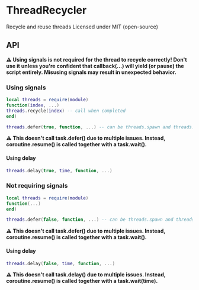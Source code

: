 # ThreadRecycler
Recycle and reuse threads 
Licensed under MIT (open-source)

## API

**⚠️ Using signals is not required for the thread to recycle correctly! Don't use it unless you're confident that callback(...) will yield (or pause) the script entirely. Misusing signals may result in unexpected behavior.**

### Using signals

```lua
local threads = require(module)
function(index, ...)
threads.recycle(index) -- call when completed
end)

threads.defer(true, function, ...) -- can be threads.spawn and threads.wrap too
```
**⚠️ This doesn't call task.defer() due to multiple issues. Instead, coroutine.resume() is called together with a task.wait().**

#### Using delay

```lua
threads.delay(true, time, function, ...)
```

### Not requiring signals

```lua
local threads = require(module)
function(...)
end)

threads.defer(false, function, ...) -- can be threads.spawn and threads.resume too
```
**⚠️ This doesn't call task.defer() due to multiple issues. Instead, coroutine.resume() is called together with a task.wait().**

#### Using delay

```lua
threads.delay(false, time, function, ...)
```
**⚠️ This doesn't call task.delay() due to multiple issues. Instead, coroutine.resume() is called together with a task.wait(time).**

